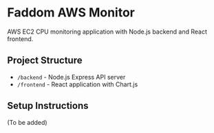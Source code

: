 # Faddom AWS Monitor

AWS EC2 CPU monitoring application with Node.js backend and React frontend.

## Project Structure
- `/backend` - Node.js Express API server
- `/frontend` - React application with Chart.js

## Setup Instructions
(To be added)